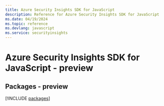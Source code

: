 ```yaml
---
title: Azure Security Insights SDK for JavaScript
description: Reference for Azure Security Insights SDK for JavaScript
ms.date: 04/19/2024
ms.topic: reference
ms.devlang: javascript
ms.service: securityinsights
---
```

# Azure Security Insights SDK for JavaScript - preview
## Packages - preview
[!INCLUDE [packages](security-insights-index.md)]